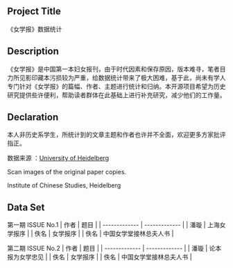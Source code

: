 ## Project Title
《女学报》数据统计
## Description
《女学报》是中国第一本妇女报刊，由于时代因素和保存原因，版本难寻，笔者目力所见影印藏本污损较为严重，给数据统计带来了极大困难，基于此，尚未有学人专门针对《女学报》的篇幅、作者、主题进行统计和归纳。本开源项目希望为历史研究提供些许便利，帮助读者群体在此基础上进行补充研究，减少他们的工作量。
##   Declaration
本人非历史系学生，所统计到的文章主题和作者也许并不全面，欢迎更多方家批评指正。

数据来源 ：[University of Heidelberg](https://ecpo.cats.uni-heidelberg.de/ecpo/publishing-information.php?magid=238)

Scan images of the original paper copies.

Institute of Chinese Studies, Heidelberg

## Data Set

第一期 ISSUE No.1
| 作者  | 题目 |
| ------------- | ------------- |
| 潘璇  | 上海女学报序  |
| 佚名  | 女学报序  |
| 佚名 | 中国女学堂接林总夫人书 |

第二期 ISSUE No.2
| 作者  | 题目 |
| ------------- | ------------- |
| 潘璇  | 论本报为女学忠见  |
| 佚名  | 女学报序  |
| 佚名 | 中国女学堂接林总夫人书 |
